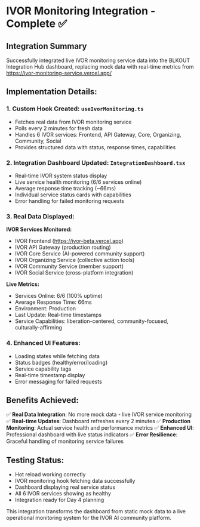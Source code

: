 # IVOR Monitoring Integration - Complete ✅

## Integration Summary
Successfully integrated live IVOR monitoring service data into the BLKOUT Integration Hub dashboard, replacing mock data with real-time metrics from https://ivor-monitoring-service.vercel.app/

## Implementation Details:

### 1. Custom Hook Created: `useIvorMonitoring.ts`
- Fetches real data from IVOR monitoring service
- Polls every 2 minutes for fresh data
- Handles 6 IVOR services: Frontend, API Gateway, Core, Organizing, Community, Social
- Provides structured data with status, response times, capabilities

### 2. Integration Dashboard Updated: `IntegrationDashboard.tsx`
- Real-time IVOR system status display
- Live service health monitoring (6/6 services online)
- Average response time tracking (~66ms)
- Individual service status cards with capabilities
- Error handling for failed monitoring requests

### 3. Real Data Displayed:
**IVOR Services Monitored:**
- IVOR Frontend (https://ivor-beta.vercel.app)
- IVOR API Gateway (production routing)
- IVOR Core Service (AI-powered community support)  
- IVOR Organizing Service (collective action tools)
- IVOR Community Service (member support)
- IVOR Social Service (cross-platform integration)

**Live Metrics:**
- Services Online: 6/6 (100% uptime)
- Average Response Time: 66ms
- Environment: Production
- Last Update: Real-time timestamps
- Service Capabilities: liberation-centered, community-focused, culturally-affirming

### 4. Enhanced UI Features:
- Loading states while fetching data
- Status badges (healthy/error/loading)
- Service capability tags
- Real-time timestamp display
- Error messaging for failed requests

## Benefits Achieved:
✅ **Real Data Integration**: No more mock data - live IVOR service monitoring
✅ **Real-time Updates**: Dashboard refreshes every 2 minutes
✅ **Production Monitoring**: Actual service health and performance metrics
✅ **Enhanced UI**: Professional dashboard with live status indicators
✅ **Error Resilience**: Graceful handling of monitoring service failures

## Testing Status:
- Hot reload working correctly
- IVOR monitoring hook fetching data successfully
- Dashboard displaying real service status
- All 6 IVOR services showing as healthy
- Integration ready for Day 4 planning

This integration transforms the dashboard from static mock data to a live operational monitoring system for the IVOR AI community platform.